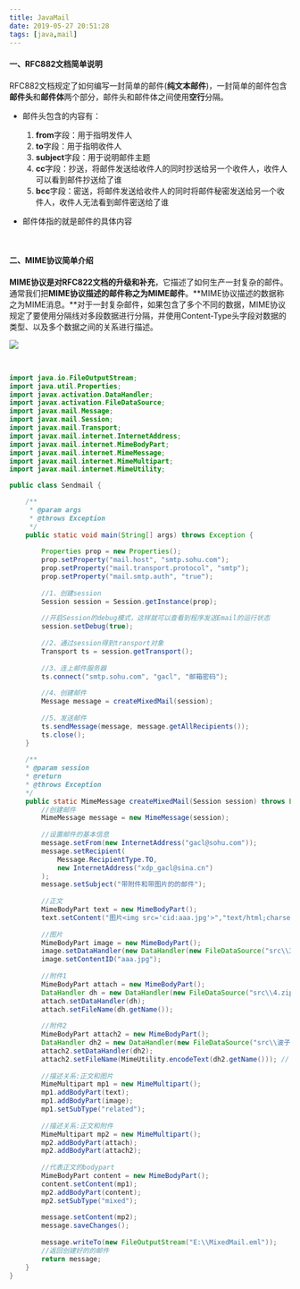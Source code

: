 ```yaml
---
title: JavaMail
date: 2019-05-27 20:51:28
tags: [java,mail]
---
```


#### 一、RFC882文档简单说明

RFC882文档规定了如何编写一封简单的邮件(**纯文本邮件**)，一封简单的邮件包含**邮件头**和**邮件体**两个部分，邮件头和邮件体之间使用**空行**分隔。

- 邮件头包含的内容有：
  1. **from**字段：用于指明发件人
  2. **to**字段：用于指明收件人
  3. **subject**字段：用于说明邮件主题
  4. **cc**字段：抄送，将邮件发送给收件人的同时抄送给另一个收件人，收件人可以看到邮件抄送给了谁
  5. **bcc**字段：密送，将邮件发送给收件人的同时将邮件秘密发送给另一个收件人，收件人无法看到邮件密送给了谁

- 邮件体指的就是邮件的具体内容

<!--more-->

<br/>



#### 二、MIME协议简单介绍

**MIME协议是对RFC822文档的升级和补充**，它描述了如何生产一封复杂的邮件。通常我们把**MIME协议描述的邮件称之为MIME邮件**。**MIME协议描述的数据称之为MIME消息。**对于一封复杂邮件，如果包含了多个不同的数据，MIME协议规定了要使用分隔线对多段数据进行分隔，并使用Content-Type头字段对数据的类型、以及多个数据之间的关系进行描述。

![](https://chenoge.github.io/endBlogs/2019/05/27/JavaMail/1.png)

<br/>



```java
import java.io.FileOutputStream;
import java.util.Properties;
import javax.activation.DataHandler;
import javax.activation.FileDataSource;
import javax.mail.Message;
import javax.mail.Session;
import javax.mail.Transport;
import javax.mail.internet.InternetAddress;
import javax.mail.internet.MimeBodyPart;
import javax.mail.internet.MimeMessage;
import javax.mail.internet.MimeMultipart;
import javax.mail.internet.MimeUtility;

public class Sendmail {

    /**
     * @param args
     * @throws Exception 
     */
    public static void main(String[] args) throws Exception {
        
        Properties prop = new Properties();
        prop.setProperty("mail.host", "smtp.sohu.com");
        prop.setProperty("mail.transport.protocol", "smtp");
        prop.setProperty("mail.smtp.auth", "true");
        
        //1、创建session
        Session session = Session.getInstance(prop);
        
        //开启Session的debug模式，这样就可以查看到程序发送Email的运行状态
        session.setDebug(true);
        
        //2、通过session得到transport对象
        Transport ts = session.getTransport();
        
        //3、连上邮件服务器
        ts.connect("smtp.sohu.com", "gacl", "邮箱密码");
        
        //4、创建邮件
        Message message = createMixedMail(session);
        
        //5、发送邮件
        ts.sendMessage(message, message.getAllRecipients());
        ts.close();
    }
    
    /**
    * @param session
    * @return
    * @throws Exception
    */ 
    public static MimeMessage createMixedMail(Session session) throws Exception {
        //创建邮件
        MimeMessage message = new MimeMessage(session);
        
        //设置邮件的基本信息
        message.setFrom(new InternetAddress("gacl@sohu.com"));
        message.setRecipient(
            Message.RecipientType.TO, 
            new InternetAddress("xdp_gacl@sina.cn")
        );
        message.setSubject("带附件和带图片的的邮件");
        
        //正文
        MimeBodyPart text = new MimeBodyPart();
        text.setContent("图片<img src='cid:aaa.jpg'>","text/html;charset=UTF-8");
        
        //图片
        MimeBodyPart image = new MimeBodyPart();
        image.setDataHandler(new DataHandler(new FileDataSource("src\\3.jpg")));
        image.setContentID("aaa.jpg");
        
        //附件1
        MimeBodyPart attach = new MimeBodyPart();
        DataHandler dh = new DataHandler(new FileDataSource("src\\4.zip"));
        attach.setDataHandler(dh);
        attach.setFileName(dh.getName());
        
        //附件2
        MimeBodyPart attach2 = new MimeBodyPart();
        DataHandler dh2 = new DataHandler(new FileDataSource("src\\波子.zip"));
        attach2.setDataHandler(dh2);
        attach2.setFileName(MimeUtility.encodeText(dh2.getName())); // 中文乱码
        
        //描述关系:正文和图片
        MimeMultipart mp1 = new MimeMultipart();
        mp1.addBodyPart(text);
        mp1.addBodyPart(image);
        mp1.setSubType("related");
        
        //描述关系:正文和附件
        MimeMultipart mp2 = new MimeMultipart();
        mp2.addBodyPart(attach);
        mp2.addBodyPart(attach2);
        
        //代表正文的bodypart
        MimeBodyPart content = new MimeBodyPart();
        content.setContent(mp1);
        mp2.addBodyPart(content);
        mp2.setSubType("mixed");
        
        message.setContent(mp2);
        message.saveChanges();
        
        message.writeTo(new FileOutputStream("E:\\MixedMail.eml"));
        //返回创建好的的邮件
        return message;
    }
}
```



